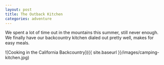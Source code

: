 ```yaml
---
layout: post
title: The Outback Kitchen
categories: adventure
---
```

We spent a lot of time out in the mountains this summer, still never enough.  We finally have our backcountry kitchen dialed out pretty well, makes for easy meals.


![Cooking in the California Backcountry]({{ site.baseurl }}/images/camping-kitchen.jpg)


